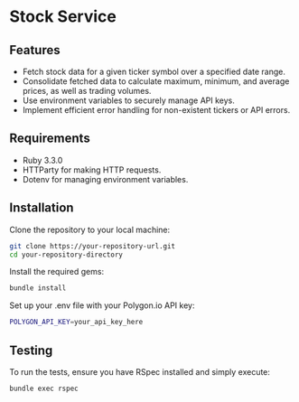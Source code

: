 # Stock Service

## Features
- Fetch stock data for a given ticker symbol over a specified date range.
- Consolidate fetched data to calculate maximum, minimum, and average prices, as well as trading volumes.
- Use environment variables to securely manage API keys.
- Implement efficient error handling for non-existent tickers or API errors.


## Requirements
- Ruby 3.3.0
- HTTParty for making HTTP requests.
- Dotenv for managing environment variables.

## Installation

Clone the repository to your local machine:
```bash
git clone https://your-repository-url.git
cd your-repository-directory
```

Install the required gems:
```bash
bundle install
```

Set up your .env file with your Polygon.io API key:
```bash
POLYGON_API_KEY=your_api_key_here
```

## Testing

To run the tests, ensure you have RSpec installed and simply execute:
```bash
bundle exec rspec
```